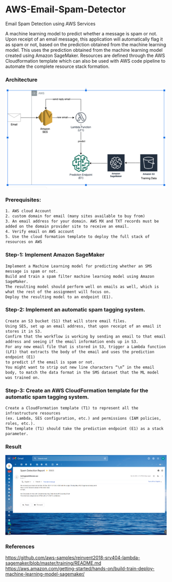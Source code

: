 # AWS-Email-Spam-Detector
Email Spam Detection using AWS Services

A machine learning model to predict whether a message is spam or not. Upon receipt of an email message, this application will automatically flag it as spam or not, based on the prediction obtained from the machine learning model. This uses the prediction obtained from the machine learning model created using Amazon SageMaker. Resources are defined through the AWS Cloudformation template which can also be used with AWS code pipeline to automate the complete resource stack formation.

### Architecture
![](spamarchi.PNG)

### Prerequisites:
```
1. AWS cloud Account
2. custom domain for email (many sites available to buy from)
3. An email address for your domain. AWS MX and TXT records must be added on the domain provider site to receive an email. 
4. Verify email on AWS account
5. Use the cloud formation template to deploy the full stack of resources on AWS
```

### Step-1: Implement Amazon SageMaker 
```
Implement a Machine Learning model for predicting whether an SMS message is spam or not.
Build and train a spam filter machine learning model using Amazon SageMaker.
The resulting model should perform well on emails as well, which is what the rest of the assignment will focus on.
Deploy the resulting model to an endpoint (E1).
```

### Step-2: Implement an automatic spam tagging system.
```
Create an S3 bucket (S1) that will store email files.
Using SES, set up an email address, that upon receipt of an email it stores it in S3.
Confirm that the workflow is working by sending an email to that email address and seeing if the email information ends up in S3.
For any new email file that is stored in S3, trigger a Lambda function (LF1) that extracts the body of the email and uses the prediction endpoint (E1) 
to predict if the email is spam or not.
You might want to strip out new line characters “\n” in the email body, to match the data format in the SMS dataset that the ML model was trained on.
```

### Step-3: Create an AWS CloudFormation template for the automatic spam tagging system.
```
Create a CloudFormation template (T1) to represent all the infrastructure resources 
(ex. Lambda, SES configuration, etc.) and permissions (IAM policies, roles, etc.).
The template (T1) should take the prediction endpoint (E1) as a stack parameter.
```

### Result
![](spamdemo.PNG)

### References
https://github.com/aws-samples/reinvent2018-srv404-lambda-sagemaker/blob/master/training/README.md
https://aws.amazon.com/getting-started/hands-on/build-train-deploy-machine-learning-model-sagemaker/
